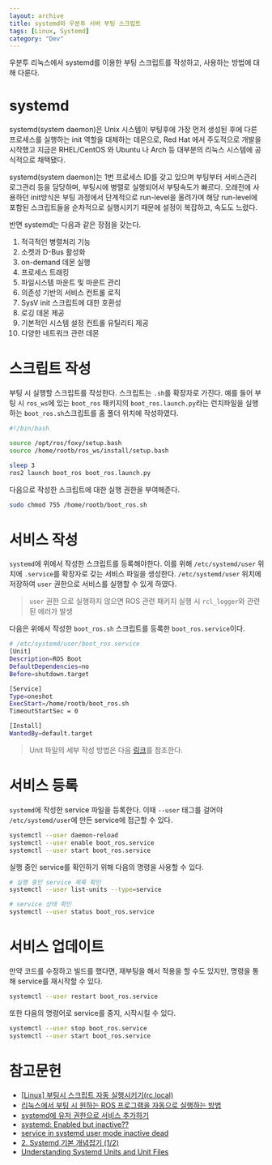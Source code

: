 ```yaml
---
layout: archive
title: systemd와 우분투 서버 부팅 스크립트
tags: [Linux, Systemd]
category: "Dev"
---
```


우분투 리눅스에서 systemd를 이용한 부팅 스크립트를 작성하고, 사용하는 방법에 대해 다룬다.

# systemd

systemd(system daemon)은 Unix 시스템이 부팅후에 가장 먼저 생성된 후에 다른 프로세스를 실행하는 init 역할을 대체하는 데몬으로, Red Hat 에서 주도적으로 개발을 시작했고 지금은 RHEL/CentOS 와 Ubuntu 나 Arch 등 대부분의 리눅스 시스템에 공식적으로 채택됐다.

systemd(system daemon)는 1번 프로세스 ID를 갖고 있으며 부팅부터 서비스관리 로그관리 등을 담당하며, 부팅시에 병렬로 실행되어서 부팅속도가 빠르다. 오래전에 사용하던 init방식은 부팅 과정에서 단계적으로 run-level을 올려가며 해당 run-level에 포함된 스크립트들을 순차적으로 실행시키기 때문에 설정이 복잡하고, 속도도 느렸다.

반면 systemd는 다음과 같은 장점을 갖는다.

1. 적극적인 병렬처리 기능
2. 소켓과 D-Bus 활성화
3. on-demand 데몬 실행
4. 프로세스 트래킹
5. 파일시스템 마운트 및 마운트 관리
6. 의존성 기반의 서비스 컨트롤 로직
7. SysV init 스크립트에 대한 호환성
8. 로깅 데몬 제공
9. 기본적인 시스템 설정 컨트롤 유틸리티 제공
10. 다양한 네트워크 관련 데몬

# 스크립트 작성

부팅 시 실행할 스크립트를 작성한다. 스크립트는 `.sh`를 확장자로 가진다. 예를 들어 부팅 시 `ros_ws`에 있는 `boot_ros` 패키지의 `boot_ros.launch.py`라는 런치파일을 실행하는 `boot_ros.sh`스크립트를 홈 폴더 위치에 작성하였다.

```bash
#!/bin/bash

source /opt/ros/foxy/setup.bash
source /home/rootb/ros_ws/install/setup.bash

sleep 3
ros2 launch boot_ros boot_ros.launch.py
```

다음으로 작성한 스크립트에 대한 실행 권한을 부여해준다.

```bash
sudo chmod 755 /home/rootb/boot_ros.sh
```

# 서비스 작성

`systemd`에 위에서 작성한 스크립트를 등록해야한다. 이를 위해 `/etc/systemd/user` 위치에 `.service`를 확장자로 갖는 서비스 파일을 생성한다. `/etc/systemd/user` 위치에 저장하여 `user` 권한으로 서비스를 실행할 수 있게 하였다.

> `user` 권한 으로 실행하지 않으면 ROS 관련 패키지 실행 시 `rcl_logger`와 관련된 에러가 발생

다음은 위에서 작성한 `boot_ros.sh` 스크립트를 등록한 `boot_ros.service`이다.

```bash
# /etc/systemd/user/boot_ros.service
[Unit]
Description=ROS Boot
DefaultDependencies=no
Before=shutdown.target

[Service]
Type=oneshot
ExecStart=/home/rootb/boot_ros.sh
TimeoutStartSec = 0

[Install]
WantedBy=default.target
```

> Unit 파일의 세부 작성 방법은 다음 [링크](https://www.digitalocean.com/community/tutorials/understanding-systemd-units-and-unit-files)를 참조한다.

# 서비스 등록

`systemd`에 작성한 service 파일을 등록한다. 이때 `--user` 태그를 걸어야 `/etc/systemd/user`에 만든 service에 접근할 수 있다.

```bash
systemctl --user daemon-reload
systemctl --user enable boot_ros.service
systemctl --user start boot_ros.service
```

실행 중인 service를 확인하기 위해 다음의 명령을 사용할 수 있다.

```bash
# 실행 중인 service 목록 확인
systemctl --user list-units --type=service

# service 상태 확인
systemctl --user status boot_ros.service
```

# 서비스 업데이트

만약 코드를 수정하고 빌드를 했다면, 재부팅을 해서 적용을 할 수도 있지만, 명령을 통해 service를 재시작할 수 있다.

```bash
systemctl --user restart boot_ros.service
```

또한 다음의 명령어로 service를 중지, 시작시킬 수 있다.

```bash
systemctl --user stop boot_ros.service
systemctl --user start boot_ros.service
```

# 참고문헌

- [[Linux] 부팅시 스크립트 자동 실행시키기(rc.local)](https://joonyon.tistory.com/entry/Linux-%EB%B6%80%ED%8C%85%EC%8B%9C-%EC%8A%A4%ED%81%AC%EB%A6%BD%ED%8A%B8-%EC%9E%90%EB%8F%99-%EC%8B%A4%ED%96%89%EC%8B%9C%ED%82%A4%EA%B8%B0rclocal)
- [리눅스에서 부팅 시 원하는 ROS 프로그램을 자동으로 실행하는 방법](https://injae-kim.github.io/robot_operating_system/2020/04/25/ros-automatically-execute-program-on-booting.html)
- [systemd에 유저 권한으로 서비스 추가하기](https://blog.majecty.com/wikis/2019-01-13-a-systemd-user.html)
- [systemd: Enabled but inactive??](https://www.nemonein.xyz/2020/09/4245/)
- [service in systemd user mode inactive dead](https://unix.stackexchange.com/questions/698463/service-in-systemd-user-mode-inactive-dead)
- [2. Systemd 기본 개념잡기 (1/2)](https://www.kernelpanic.kr/17)
- [Understanding Systemd Units and Unit Files](https://www.digitalocean.com/community/tutorials/understanding-systemd-units-and-unit-files)
